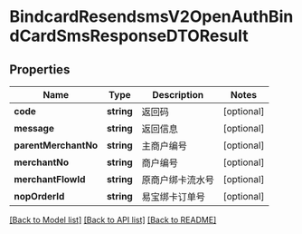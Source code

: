 # BindcardResendsmsV2OpenAuthBindCardSmsResponseDTOResult

## Properties
Name | Type | Description | Notes
------------ | ------------- | ------------- | -------------
**code** | **string** | 返回码 | [optional] 
**message** | **string** | 返回信息 | [optional] 
**parentMerchantNo** | **string** | 主商户编号 | [optional] 
**merchantNo** | **string** | 商户编号 | [optional] 
**merchantFlowId** | **string** | 原商户绑卡流水号 | [optional] 
**nopOrderId** | **string** | 易宝绑卡订单号 | [optional] 

[[Back to Model list]](../README.md#documentation-for-models) [[Back to API list]](../README.md#documentation-for-api-endpoints) [[Back to README]](../README.md)


